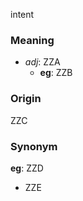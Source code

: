 intent
### Meaning
+ _adj_: ZZA
    + __eg__: ZZB

### Origin

ZZC

### Synonym

__eg__: ZZD

+ ZZE


